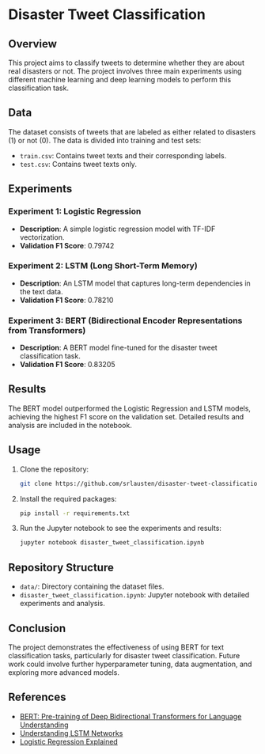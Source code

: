 # Disaster Tweet Classification

## Overview
This project aims to classify tweets to determine whether they are about real disasters or not. The project involves three main experiments using different machine learning and deep learning models to perform this classification task.

## Data
The dataset consists of tweets that are labeled as either related to disasters (1) or not (0). The data is divided into training and test sets:
- `train.csv`: Contains tweet texts and their corresponding labels.
- `test.csv`: Contains tweet texts only.

## Experiments
### Experiment 1: Logistic Regression
- **Description**: A simple logistic regression model with TF-IDF vectorization.
- **Validation F1 Score**: 0.79742

### Experiment 2: LSTM (Long Short-Term Memory)
- **Description**: An LSTM model that captures long-term dependencies in the text data.
- **Validation F1 Score**: 0.78210

### Experiment 3: BERT (Bidirectional Encoder Representations from Transformers)
- **Description**: A BERT model fine-tuned for the disaster tweet classification task.
- **Validation F1 Score**: 0.83205

## Results
The BERT model outperformed the Logistic Regression and LSTM models, achieving the highest F1 score on the validation set. Detailed results and analysis are included in the notebook.

## Usage
1. Clone the repository:
   ```sh
   git clone https://github.com/srlausten/disaster-tweet-classification.git
   ```
2. Install the required packages:
   ```sh
   pip install -r requirements.txt
   ```
3. Run the Jupyter notebook to see the experiments and results:
   ```sh
   jupyter notebook disaster_tweet_classification.ipynb
   ```

## Repository Structure
- `data/`: Directory containing the dataset files.
- `disaster_tweet_classification.ipynb`: Jupyter notebook with detailed experiments and analysis.

## Conclusion
The project demonstrates the effectiveness of using BERT for text classification tasks, particularly for disaster tweet classification. Future work could involve further hyperparameter tuning, data augmentation, and exploring more advanced models.

## References
- [BERT: Pre-training of Deep Bidirectional Transformers for Language Understanding](https://arxiv.org/abs/1810.04805)
- [Understanding LSTM Networks](https://colah.github.io/posts/2015-08-Understanding-LSTMs/)
- [Logistic Regression Explained](https://www.statisticssolutions.com/what-is-logistic-regression/)
